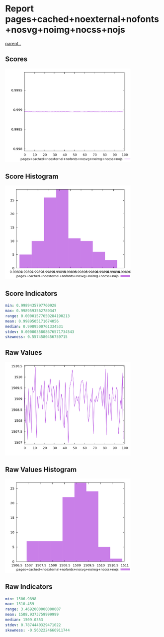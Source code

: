 # Report pages+cached+noexternal+nofonts+nosvg+noimg+nocss+nojs

[parent..](./..)  


## Scores

![score](./score.png)  

## Score Histogram

![hist](./hist.png)  

## Score Indicators

```yaml
min: 0.9989435797760928
max: 0.9989593562789347
range: 0.00001577650284190213
mean: 0.9989505171674056
median: 0.9989500761334531
stdev: 0.0000035808676571734543
skewness: 0.5574580456759715

```

## Raw Values

![raw](./raw.png)  

## Raw Values Histogram

![raw hist](./raw_hist.png)  

## Raw Indicators

```yaml
min: 1506.9898
max: 1510.459
range: 3.4692000000000007
mean: 1508.9373759999999
median: 1509.0353
stdev: 0.7874440329471022
skewness: -0.5632224666911744

```

<style>
  img {
    max-width: 80%;
  }
</style>
      
